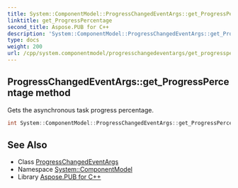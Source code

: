 ```yaml
---
title: System::ComponentModel::ProgressChangedEventArgs::get_ProgressPercentage method
linktitle: get_ProgressPercentage
second_title: Aspose.PUB for C++
description: 'System::ComponentModel::ProgressChangedEventArgs::get_ProgressPercentage method. Gets the asynchronous task progress percentage in C++.'
type: docs
weight: 200
url: /cpp/system.componentmodel/progresschangedeventargs/get_progresspercentage/
---
```

## ProgressChangedEventArgs::get_ProgressPercentage method


Gets the asynchronous task progress percentage.

```cpp
int System::ComponentModel::ProgressChangedEventArgs::get_ProgressPercentage() const
```

## See Also

* Class [ProgressChangedEventArgs](../)
* Namespace [System::ComponentModel](../../)
* Library [Aspose.PUB for C++](../../../)
